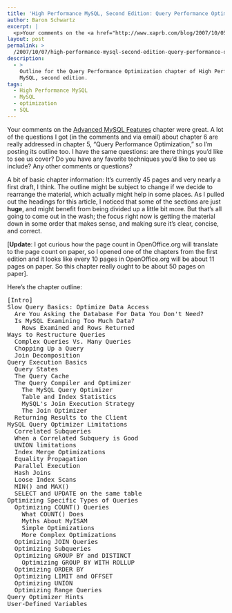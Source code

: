 ```yaml
---
title: 'High Performance MySQL, Second Edition: Query Performance Optimization'
author: Baron Schwartz
excerpt: |
  <p>Your comments on the <a href="http://www.xaprb.com/blog/2007/10/05/high-performance-mysql-second-edition-advanced-sql-functionality/">Advanced MySQL Features</a> chapter were great.  A lot of the questions I got (in the comments and via email) about chapter 6 are really addressed in chapter 5, "Query Performance Optimization," so I'm posting its outline too.  I have the same questions:  are there things you'd like to see us cover?  Do you have any favorite techniques you'd like to see us include?  Any other comments or questions?</p>
layout: post
permalink: >
  /2007/10/07/high-performance-mysql-second-edition-query-performance-optimization/
description:
  - >
    Outline for the Query Performance Optimization chapter of High Performance
    MySQL, second edition.
tags:
  - High Performance MySQL
  - MySQL
  - optimization
  - SQL
---
```

Your comments on the [Advanced MySQL Features][1] chapter were great. A lot of the questions I got (in the comments and via email) about chapter 6 are really addressed in chapter 5, &#8220;Query Performance Optimization,&#8221; so I&#8217;m posting its outline too. I have the same questions: are there things you&#8217;d like to see us cover? Do you have any favorite techniques you&#8217;d like to see us include? Any other comments or questions?

A bit of basic chapter information: It&#8217;s currently 45 pages and very nearly a first draft, I think. The outline might be subject to change if we decide to rearrange the material, which actually might help in some places. As I pulled out the headings for this article, I noticed that some of the sections are just **huge**, and might benefit from being divided up a little bit more. But that&#8217;s all going to come out in the wash; the focus right now is getting the material down in some order that makes sense, and making sure it&#8217;s clear, concise, and correct.

[**Update**: I got curious how the page count in OpenOffice.org will translate to the page count on paper, so I opened one of the chapters from the first edition and it looks like every 10 pages in OpenOffice.org will be about 11 pages on paper. So this chapter really ought to be about 50 pages on paper].

Here&#8217;s the chapter outline:

<pre>[Intro]
Slow Query Basics: Optimize Data Access
  Are You Asking the Database For Data You Don't Need?
  Is MySQL Examining Too Much Data?
    Rows Examined and Rows Returned
Ways to Restructure Queries
  Complex Queries Vs. Many Queries
  Chopping Up a Query
  Join Decomposition
Query Execution Basics
  Query States
  The Query Cache
  The Query Compiler and Optimizer
    The MySQL Query Optimizer
    Table and Index Statistics
    MySQL's Join Execution Strategy
    The Join Optimizer
  Returning Results to the Client
MySQL Query Optimizer Limitations
  Correlated Subqueries
  When a Correlated Subquery is Good
  UNION limitations
  Index Merge Optimizations
  Equality Propagation
  Parallel Execution
  Hash Joins
  Loose Index Scans
  MIN() and MAX()
  SELECT and UPDATE on the same table
Optimizing Specific Types of Queries
  Optimizing COUNT() Queries
    What COUNT() Does
    Myths About MyISAM
    Simple Optimizations
    More Complex Optimizations
  Optimizing JOIN Queries
  Optimizing Subqueries
  Optimizing GROUP BY and DISTINCT
    Optimizing GROUP BY WITH ROLLUP
  Optimizing ORDER BY
  Optimizing LIMIT and OFFSET
  Optimizing UNION
  Optimizing Range Queries
Query Optimizer Hints
User-Defined Variables</pre>

 [1]: http://www.xaprb.com/blog/2007/10/05/high-performance-mysql-second-edition-advanced-sql-functionality/